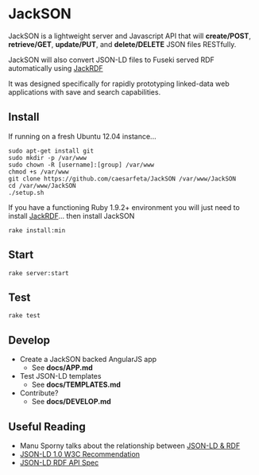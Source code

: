 # JackSON
JackSON is a lightweight server and Javascript API that will **create/POST**, **retrieve/GET**, **update/PUT**, and **delete/DELETE** JSON files RESTfully.

JackSON will also convert JSON-LD files to Fuseki served RDF automatically using [JackRDF](http://github.com/caesarfeta/jackrdf)

It was designed specifically for rapidly prototyping linked-data web applications with save and search capabilities.

## Install
If running on a fresh Ubuntu 12.04 instance...

	sudo apt-get install git
	sudo mkdir -p /var/www
	sudo chown -R [username]:[group] /var/www
	chmod +s /var/www
	git clone https://github.com/caesarfeta/JackSON /var/www/JackSON
	cd /var/www/JackSON
	./setup.sh

If you have a functioning Ruby 1.9.2+ environment you will just need to install [JackRDF](http://github.com/caesarfeta/jackrdf)...
then install JackSON

	rake install:min

## Start
	rake server:start

## Test
	rake test

## Develop
* Create a JackSON backed AngularJS app
	* See **docs/APP.md**
* Test JSON-LD templates
	* See **docs/TEMPLATES.md**
* Contribute?
	* See **docs/DEVELOP.md**

## Useful Reading
* Manu Sporny talks about the relationship between [JSON-LD &amp; RDF](http://manu.sporny.org/2014/json-ld-origins-2/)
* [JSON-LD 1.0 W3C Recommendation](http://www.w3.org/TR/json-ld/)
* [JSON-LD RDF API Spec](http://json-ld.org/spec/latest/json-ld-rdf/)